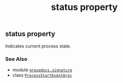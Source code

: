 ﻿---
title: status property
second_title: GroupDocs.Signature for Python via .NET API References
description: 
type: docs
url: /python-net/groupdocs.signature/processstarteventargs/status/
is_root: false
weight: 40
---

## status property


Indicates current process state.

### See Also
* module [`groupdocs.signature`](../../)
* class [`ProcessStartEventArgs`](/signature/python-net/groupdocs.signature/processstarteventargs)
